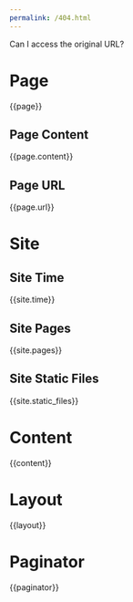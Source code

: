 ```yaml
---
permalink: /404.html
---
```

<p>Can I access the original URL?</p>
<h1>Page</h1>
{{page}}
<h2>Page Content</h2>
{{page.content}}
<h2>Page URL</h2>
{{page.url}}
<h1>Site</h1>
<h2>Site Time</h2>
{{site.time}}
<h2>Site Pages</h2>
{{site.pages}}
<h2>Site Static Files</h2>
{{site.static_files}}
<h1>Content</h1>
{{content}}
<h1>Layout</h1>
{{layout}}
<h1>Paginator</h1>
{{paginator}}
